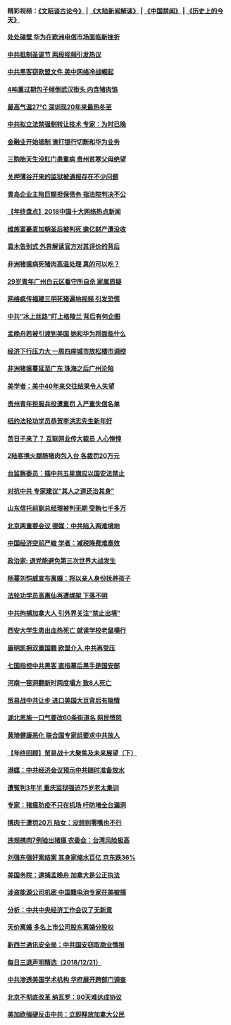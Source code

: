 #### 精彩视频：[《文昭谈古论今》](https://github.com/gfw-breaker/wenzhao/blob/master/README.md?t=12240331) | [《大陆新闻解读》](https://github.com/gfw-breaker/ntdtv-comedy/blob/master/README.md?t=12240331) | [《中国禁闻》](https://github.com/gfw-breaker/ntdtv-news/blob/master/README.md?t=12240331) | [《历史上的今天》](https://github.com/gfw-breaker/today-in-history/blob/master/README.md?t=12240331) 

#### [处处碰壁 华为在欧洲电信市场面临新挫折](../pages/nsc413/n10929057.md?t=12240331) 


#### [中共抵制圣诞节 两段视频引发热议](../pages/nsc413/n10928932.md?t=12240331) 

#### [中共黑客窃欧盟文件 美中网络冷战崛起](../pages/nsc413/n10928801.md?t=12240331) 

#### [4吨重过期包子倾倒武汉街头 内含猪肉馅](../pages/nsc413/n10928817.md?t=12240331) 

#### [最高气温27℃ 深圳现20年来最热冬至](../pages/nsc413/n10928721.md?t=12240331) 

#### [中共拟立法禁强制转让技术 专家：为时已晚](../pages/nsc413/n10928679.md?t=12240331) 

#### [金融业开始抵制 渣打银行切断和华为业务](../pages/nsc413/n10927990.md?t=12240331) 

#### [三胞胎天生没肛门患重病 贵州贫寒父母绝望](../pages/nsc413/n10928626.md?t=12240331) 

#### [关押薄谷开来的监狱被通报存在不少问题](../pages/nsc413/n10928509.md?t=12240331) 

#### [青岛企业主陷巨额担保债务 指法院判决不公](../pages/nsc413/n10926829.md?t=12240331) 

#### [【年终盘点】2018中国十大网络热点新闻](../pages/nsc413/n10909735.md?t=12240331) 

#### [维族富豪麦加朝圣后被判死 逾亿财产遭没收](../pages/nsc413/n10928428.md?t=12240331) 

#### [袁木告别式 外界解读官方对其评价的背后](../pages/nsc413/n10928446.md?t=12240331) 


#### [非洲猪瘟病死猪肉高温处理 真的可以吃？](../pages/nsc413/n10923662.md?t=12240331) 

#### [29岁青年广州白云区看守所自杀 家属质疑](../pages/nsc413/n10928071.md?t=12240331) 

#### [网络疯传福建三明死猪遍地视频 引发恐慌](../pages/nsc413/n10928092.md?t=12240331) 

#### [中共“冰上丝路”盯上格陵兰 背后有何企图](../pages/nsc413/n10926007.md?t=12240331) 

#### [孟晚舟若被引渡到美国 她和华为将面临什么](../pages/nsc413/n10927282.md?t=12240331) 

#### [经济下行压力大 一周四座城市放松楼市调控](../pages/nsc413/n10927579.md?t=12240331) 

#### [非洲猪瘟蔓延至广东 珠海之后广州沦陷](../pages/nsc413/n10927799.md?t=12240331) 

#### [美学者：美中40年来交往结果令人失望](../pages/nsc413/n10927569.md?t=12240331) 

#### [贵州青年拒服兵役遭重罚 入严重失信名单](../pages/nsc413/n10927494.md?t=12240331) 

#### [纽约法轮功学员恭贺李洪志先生新年好](../pages/nsc413/n10927429.md?t=12240331) 

#### [苦日子来了？ 互联网业传大裁员 人心惶惶](../pages/nsc413/n10927580.md?t=12240331) 

#### [2陆客携火腿肠猪肉包入台 各裁罚20万元](../pages/nsc413/n10927521.md?t=12240331) 

#### [台监察委员：插中共五星旗应以国安法禁止](../pages/nsc413/n10927467.md?t=12240331) 

#### [对抗中共 专家建议“其人之道还治其身”](../pages/nsc413/n10927398.md?t=12240331) 

#### [山东信托前副总经理被判无期 受贿七千多万](../pages/nsc413/n10926054.md?t=12240331) 

#### [北京两重要会议 德媒：中共陷入两难境地](../pages/nsc413/n10927107.md?t=12240331) 

#### [中国经济空前严峻 学者：减税降费难奏效](../pages/nsc413/n10927283.md?t=12240331) 

#### [政治家: 退党能避免第三次世界大战发生](../pages/nsc413/n10923226.md?t=12240331) 

#### [杨幂刘恺威宣布离婚：将以亲人身份抚养孩子](../pages/nsc413/n10927058.md?t=12240331) 

#### [法轮功学员高惠仙再遭绑架 下落不明](../pages/nsc413/n10926957.md?t=12240331) 

#### [中共拘捕加拿大人 引外界关注“禁止出境”](../pages/nsc413/n10927145.md?t=12240331) 

#### [西安大学生患出血热死亡 就读学校老鼠横行](../pages/nsc413/n10927133.md?t=12240331) 

#### [康明凯拥双重国籍 欧盟介入 中共再受压](../pages/nsc413/n10926972.md?t=12240331) 

#### [七国指控中共黑客 直指幕后黑手是国安部](../pages/nsc413/n10927012.md?t=12240331) 

#### [河南一窑洞翻新时两度塌方 致8人死亡](../pages/nsc413/n10926608.md?t=12240331) 

#### [贸易战中共让步 进口美国大豆背后有隐情](../pages/nsc413/n10926585.md?t=12240331) 

#### [湖北恩施一口气要改60条街道名 网民愤怒](../pages/nsc413/n10926688.md?t=12240331) 

#### [黄琦健康恶化 联合国专家组要求中共放人](../pages/nsc413/n10926947.md?t=12240331) 

#### [【年终回顾】贸易战十大聚焦及未来展望（下）](../pages/nsc413/n10918534.md?t=12240331) 


#### [港媒：中共经济会议预示中共随时准备放水](../pages/nsc413/n10926229.md?t=12240331) 

#### [遭冤判3年半 重庆监狱强迫75岁老太集训](../pages/nsc413/n10924875.md?t=12240331) 

#### [专家：猪瘟防疫不只在机场 吁防堵全台漏洞](../pages/nsc413/n10926497.md?t=12240331) 

#### [携肉干遭罚20万 陆女：没想到零嘴也不行](../pages/nsc413/n10926356.md?t=12240331) 

#### [违规携肉7例验出猪瘟 农委会：台湾风险极高](../pages/nsc413/n10926361.md?t=12240331) 

#### [刘强东强奸案结案 其身家缩水百亿 京东跌36%](../pages/nsc413/n10925897.md?t=12240331) 

#### [美国务院：逮捕孟晚舟 加拿大是公正执法](../pages/nsc413/n10926118.md?t=12240331) 

#### [涉盗能源公司机密 中国籍电池专家在美被捕](../pages/nsc413/n10925941.md?t=12240331) 

#### [分析：中共中央经济工作会议了无新意](../pages/nsc413/n10925969.md?t=12240331) 

#### [天价离婚 多名上市公司股东离婚分股权](../pages/nsc413/n10925577.md?t=12240331) 

#### [新西兰通讯安全局：中共国安窃取商业情报](../pages/nsc413/n10925487.md?t=12240331) 

#### [每日三退声明精选（2018/12/21）](../pages/nsc413/n10925985.md?t=12240331) 

#### [中共渗透美国学术机构 华府展开跨部门调查](../pages/nsc413/n10925859.md?t=12240331) 

#### [北京不彻底改革 纳瓦罗：90天难达成协议](../pages/nsc413/n10925767.md?t=12240331) 

#### [美加欧强硬反击中共：立即释放加拿大公民](../pages/nsc413/n10925745.md?t=12240331) 

